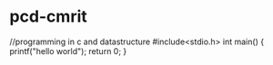 # pcd-cmrit
//programming in c and datastructure 
#include<stdio.h>
int main()
{
printf("hello world");
return 0;
}
